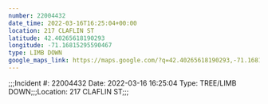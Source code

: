 ```yaml
---
number: 22004432
date_time: 2022-03-16T16:25:04+00:00
location: 217 CLAFLIN ST
latitude: 42.40265618190293
longitude: -71.16815295590467
type: LIMB DOWN
google_maps_link: https://maps.google.com/?q=42.40265618190293,-71.16815295590467
---
```


;;;Incident #: 22004432   Date: 2022-03-16 16:25:04    Type: TREE/LIMB DOWN;;;Location: 217 CLAFLIN ST;;;
